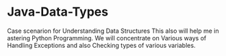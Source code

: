 # Java-Data-Types
Case scenarion for Understanding Data Structures
This  also  will help me  in astering Python Programming.
We  will concentrate  on Various  ways of  Handling  Exceptions
and  also Checking types of  various  variables.
